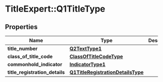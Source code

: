 # TitleExpert::Q1TitleType

## Properties
Name | Type | Description | Notes
------------ | ------------- | ------------- | -------------
**title_number** | [**Q2TextType1**](Q2TextType1.md) |  | [optional] 
**class_of_title_code** | [**ClassOfTitleCodeType**](ClassOfTitleCodeType.md) |  | [optional] 
**commonhold_indicator** | [**IndicatorType1**](IndicatorType1.md) |  | [optional] 
**title_registration_details** | [**Q1TitleRegistrationDetailsType**](Q1TitleRegistrationDetailsType.md) |  | [optional] 


